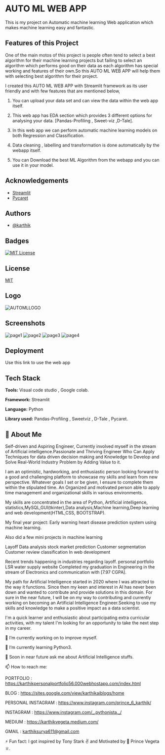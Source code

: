 
# AUTO ML WEB APP

This is my project on Automatic machine learning Web application which makes machine learning easy and fantastic.





## Features of this Project

One of the main motos of this project is people often tend to select a best algorithm for their machine learning projects but failing to select an algorithm which performs good on their data as each algorithm has special working and features of their own.So this AUTO ML WEB APP will help them with selecting best algorithm for their project.

I created this AUTO ML WEB APP with Streamlit framework as its user friendly and with few features that are mentioned below,

1. You can upload your data set and can view the data within the web app itself.

2. This web app has EDA section which provides 3 different options for analysing your data. [Pandas-Profiling , Sweet-viz ,D-Tale].

3. In this web app we can perform automatic machine learning models on both Regression and Classification.

4. Data cleaning , labelling and transformation is done automatically by the webapp itself.

5. You can Download the best ML Algorithm from the webapp and you can use it in your model.


## Acknowledgements

 - [Streamlit](https://streamlit.io/)
 - [Pycaret](https://pycaret.org/)
 


## Authors

- [@karthik](https://github.com/KaRtHiK-56)


## Badges


[![MIT License](https://img.shields.io/badge/License-MIT-green.svg)](https://choosealicense.com/licenses/mit/)


## License

[MIT](https://choosealicense.com/licenses/mit/)


## Logo
![AUTOMLLOGO](https://user-images.githubusercontent.com/74530081/233713074-616ec9d5-7999-48e7-a34d-0a88ea98340a.png)


## Screenshots
![page1](https://user-images.githubusercontent.com/74530081/233713156-0316fcb5-da94-4f9b-a549-9b9e9bccc954.png)
![page2](https://user-images.githubusercontent.com/74530081/233713185-3ebb11f2-9936-45ae-839a-6d60b3f28be2.png)
![page3](https://user-images.githubusercontent.com/74530081/233713227-66144c09-d96e-4782-88e2-8abdd49e20c0.png)
![page4](https://user-images.githubusercontent.com/74530081/233713281-206776ab-ddad-4318-bb41-e4e92d50fcc1.png)



## Deployment

Use this link to use the web app




## Tech Stack

**Tools:** Visual code studio , Google colab.

**Framework:** Streamlit

**Language:** Python

**Library used:** Pandas-Profiling , Sweetviz , D-Tale , Pycaret.

## 🚀 About Me
Self-driven and Aspiring Engineer, Currently involved myself in the stream of Artificial intelligence.Passionate and Thriving Engineer Who Can Apply Techniques for data driven decision making and Knowledge to Develop and Solve Real-World Industry Problem by Adding Value to it.

I am an optimistic, hardworking, and enthusiastic person looking forward to a good and challenging platform to showcase my skills and learn from new perspective. Whatever goals I set or be given, I ensure to complete them within the stipulated time. An Organized and motivated person able to apply time management and organizational skills in various environments.

My skills are concentrated in the area of Python, Artificial intelligence, statistics,MySQL,GUI(tkinter),Data analysis,Machine learning,Deep learning and web development(HTML,CSS, BOOTSTRAP).

My final year project: Early warning heart disease prediction system using machine learning.

Also did a few mini projects in machine learning

Layoff Data analysis
stock market prediction
Customer segmentation
Customer review classification
In web development

Recent trends happening in industries regarding layoff.
personal portfolio
LSR water supply website
Completed my graduation in Engineering in the stream of Electronics and communication with [7.97 CGPA].

My path for Artificial Intelligence started in 2020 where I was attracted to the way it functions. Since then my keen and interest in AI has never been down and wanted to contribute and provide solutions in this domain. For sure in the near future, I will be on my way to contributing and currently working on becoming an Artificial Intelligence Engineer.Seeking to use my skills and knowledge to make a positive impact as a data scientist.

I'm a quick learner and enthusiastic about participating extra curricular activities, with my talent I'm looking for an opportunity to take the next step in my career.

🔭 I’m currently working on to improve myself.

🌱 I’m currently learning Python3.

💬 Soon in near future ask me about Artificial Intelligence stuffs.

📫 How to reach me:
 
 PORTFOLIO : https://karthikpersonalportfolio56.000webhostapp.com/index.html

 BLOG : https://sites.google.com/view/karthikaiblogs/home

 PERSONAL INSTAGRAM : https://www.instagram.com/prince_6_karthik/

 INSTAGRAM : https://www.instagram.com/_.pythonista._/

 MEDIUM : https://karthikvegeta.medium.com/

 GMAIL : karthiksurya611@gmail.com
 
⚡ Fun fact: I got inspired by Tony Stark ✌️ and Motivated by 💪 Prince Vegeta ♕.

